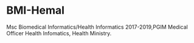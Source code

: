 # BMI-Hemal
Msc Biomedical Informatics/Health Informatics 2017-2019,PGIM
Medical Officer Health Infomatics, Health Ministry.
